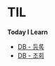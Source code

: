 # TIL
**Today I Learn**

* [DB - 등록](https://velog.io/@sangwoo_le/DataBase-%EB%93%B1%EB%A1%9D)
* [DB - 조회](https://velog.io/@sangwoo_le/DataBase-%EC%A1%B0%ED%9A%8C#resultset-%EC%96%BB%EA%B8%B0)